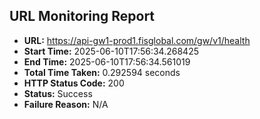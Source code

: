 ## URL Monitoring Report

- **URL:** https://api-gw1-prod1.fisglobal.com/gw/v1/health
- **Start Time:** 2025-06-10T17:56:34.268425
- **End Time:** 2025-06-10T17:56:34.561019
- **Total Time Taken:** 0.292594 seconds
- **HTTP Status Code:** 200
- **Status:** Success
- **Failure Reason:** N/A
